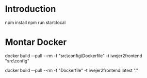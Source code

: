 # Introduction 
npm install
npm run start:local

# Montar Docker
docker build --pull --rm -f "src\config\Dockerfile" -t iwejer2frontend "src\config"

docker build --pull --rm -f "Dockerfile" -t iwejer2frontend:latest "."
